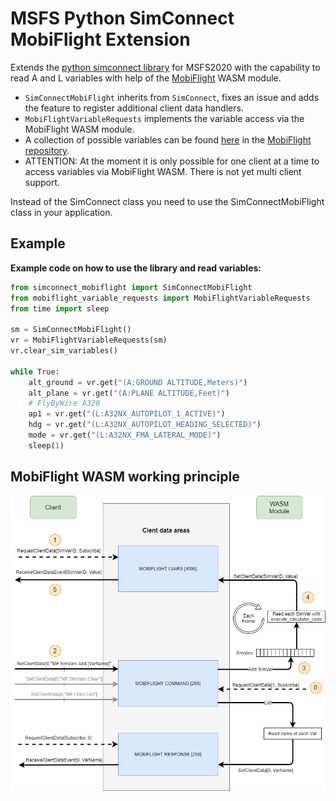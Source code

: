 # MSFS Python SimConnect MobiFlight Extension
Extends the [python simconnect library](https://github.com/odwdinc/Python-SimConnect) for MSFS2020 with the capability to read A and L variables with help of the [MobiFlight](https://www.mobiflight.com) WASM module.

* ```SimConnectMobiFlight``` inherits from ```SimConnect```, fixes an issue and adds the feature to register additional client data handlers.
* ```MobiFlightVariableRequests``` implements the variable access via the MobiFlight WASM module.
* A collection of possible variables can be found [here](https://bitbucket.org/mobiflight/mobiflightfc/src/master/Presets/msfs2020_simvars.cip) in the [MobiFlight repository](https://bitbucket.org/mobiflight/mobiflightfc).
* ATTENTION: At the moment it is only possible for one client at a time to access variables via MobiFlight WASM. There is not yet multi client support.

Instead of the SimConnect class you need to use the SimConnectMobiFlight class in your application.

## Example

**Example code on how to use the library and read variables:**
```python
from simconnect_mobiflight import SimConnectMobiFlight
from mobiflight_variable_requests import MobiFlightVariableRequests
from time import sleep

sm = SimConnectMobiFlight()
vr = MobiFlightVariableRequests(sm)
vr.clear_sim_variables()

while True:
    alt_ground = vr.get("(A:GROUND ALTITUDE,Meters)")
    alt_plane = vr.get("(A:PLANE ALTITUDE,Feet)")
    # FlyByWire A320
    ap1 = vr.get("(L:A32NX_AUTOPILOT_1_ACTIVE)")
    hdg = vr.get("(L:A32NX_AUTOPILOT_HEADING_SELECTED)")
    mode = vr.get("(L:A32NX_FMA_LATERAL_MODE)")
    sleep(1)
```

## MobiFlight WASM working principle

![Picture principle](doc/mobiflightVarAccess.png)
